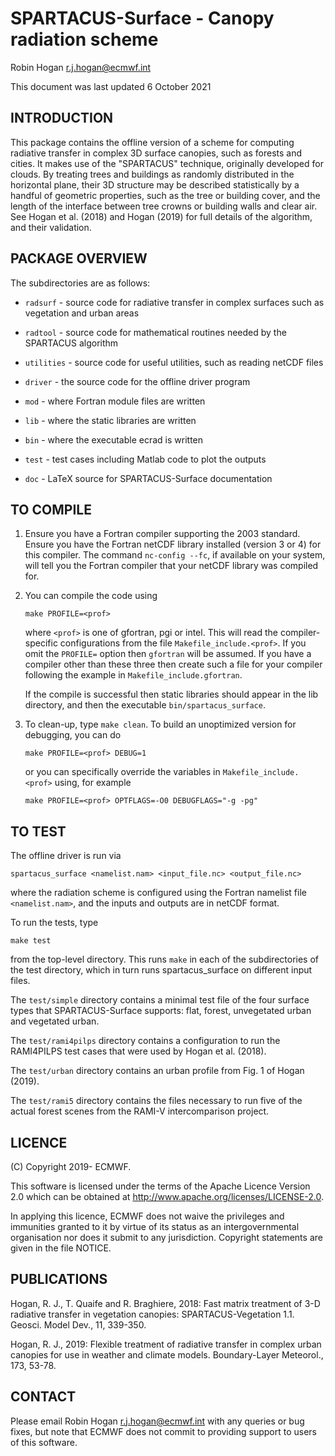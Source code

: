 # SPARTACUS-Surface - Canopy radiation scheme

Robin Hogan <r.j.hogan@ecmwf.int>

This document was last updated 6 October 2021


## INTRODUCTION

This package contains the offline version of a scheme for computing
radiative transfer in complex 3D surface canopies, such as forests and
cities. It makes use of the "SPARTACUS" technique, originally
developed for clouds. By treating trees and buildings as randomly
distributed in the horizontal plane, their 3D structure may be
described statistically by a handful of geometric properties, such as
the tree or building cover, and the length of the interface between
tree crowns or building walls and clear air.  See Hogan et al. (2018)
and Hogan (2019) for full details of the algorithm, and their
validation.


## PACKAGE OVERVIEW

The subdirectories are as follows:

- `radsurf` - source code for radiative transfer in complex surfaces
       such as vegetation and urban areas

- `radtool` - source code for mathematical routines needed by the
       SPARTACUS algorithm

- `utilities` - source code for useful utilities, such as reading netCDF
       files

- `driver` - the source code for the offline driver program

- `mod` - where Fortran module files are written

- `lib` - where the static libraries are written

- `bin` - where the executable ecrad is written

- `test` - test cases including Matlab code to plot the outputs

- `doc` - LaTeX source for SPARTACUS-Surface documentation

## TO COMPILE

1. Ensure you have a Fortran compiler supporting the 2003
standard. Ensure you have the Fortran netCDF library installed
(version 3 or 4) for this compiler.  The command `nc-config --fc`, if
available on your system, will tell you the Fortran compiler that your
netCDF library was compiled for.

2. You can compile the code using 

       make PROFILE=<prof>

   where `<prof>` is one of gfortran, pgi or intel.  This will read
   the compiler-specific configurations from the file
   `Makefile_include.<prof>`.  If you omit the `PROFILE=` option then
   `gfortran` will be assumed. If you have a compiler other than these
   three then create such a file for your compiler following the
   example in `Makefile_include.gfortran`.

   If the compile is successful then static libraries should appear in
   the lib directory, and then the executable `bin/spartacus_surface`.

3. To clean-up, type `make clean`.  To build an unoptimized version
   for debugging, you can do

       make PROFILE=<prof> DEBUG=1

   or you can specifically override the variables in
   `Makefile_include.<prof>` using, for example

       make PROFILE=<prof> OPTFLAGS=-O0 DEBUGFLAGS="-g -pg"


## TO TEST

The offline driver is run via

    spartacus_surface <namelist.nam> <input_file.nc> <output_file.nc>

where the radiation scheme is configured using the Fortran namelist
file `<namelist.nam>`, and the inputs and outputs are in netCDF
format.

To run the tests, type

    make test

from the top-level directory.  This runs `make` in each of the
subdirectories of the test directory, which in turn runs
spartacus_surface on different input files.

The `test/simple` directory contains a minimal test file of the four
surface types that SPARTACUS-Surface supports: flat, forest,
unvegetated urban and vegetated urban.

The `test/rami4pilps` directory contains a configuration to run the
RAMI4PILPS test cases that were used by Hogan et al. (2018).

The `test/urban` directory contains an urban profile from Fig. 1 of
Hogan (2019).

The `test/rami5` directory contains the files necessary to run five of
the actual forest scenes from the RAMI-V intercomparison project.

## LICENCE

(C) Copyright 2019- ECMWF.

This software is licensed under the terms of the Apache Licence Version 2.0
which can be obtained at http://www.apache.org/licenses/LICENSE-2.0.

In applying this licence, ECMWF does not waive the privileges and immunities
granted to it by virtue of its status as an intergovernmental organisation
nor does it submit to any jurisdiction.
Copyright statements are given in the file NOTICE.


## PUBLICATIONS

Hogan, R. J., T. Quaife and R. Braghiere, 2018: Fast matrix treatment
of 3-D radiative transfer in vegetation canopies: SPARTACUS-Vegetation
1.1. Geosci. Model Dev., 11, 339-350.

Hogan, R. J., 2019: Flexible treatment of radiative transfer in
complex urban canopies for use in weather and climate
models. Boundary-Layer Meteorol., 173, 53-78.


## CONTACT

Please email Robin Hogan <r.j.hogan@ecmwf.int> with any queries or bug
fixes, but note that ECMWF does not commit to providing support to
users of this software.



